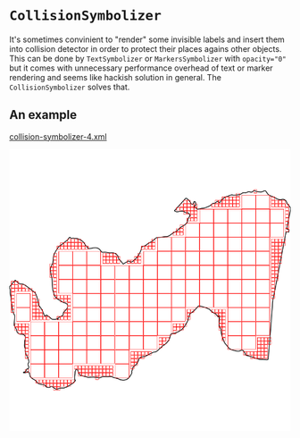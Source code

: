 # `CollisionSymbolizer`

It's sometimes convinient to "render" some invisible labels and insert them into collision detector in order to protect their places agains other objects. This can be done by `TextSymbolizer` or `MarkersSymbolizer` with `opacity="0"` but it comes with unnecessary performance overhead of text or marker rendering and seems like hackish solution in general.  The `CollisionSymbolizer` solves that.

## An example

[collision-symbolizer-4.xml](https://github.com/mapycz/test-data-visual/blob/master/styles/collision-symbolizer-4.xml)

![collision-symbolizer-4](https://raw.githubusercontent.com/mapycz/test-data-visual/master/images/collision-symbolizer-4-800-800-1.0-agg-reference.png)

